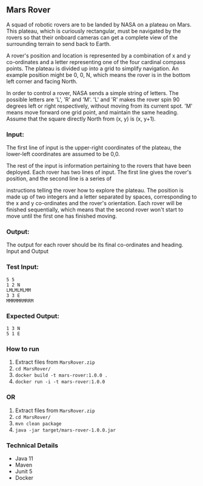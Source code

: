 ## Mars Rover

A squad of robotic rovers are to be landed by NASA on a plateau on Mars. This plateau, which is
curiously rectangular, must be navigated by the rovers so that their onboard cameras can get a
complete view of the surrounding terrain to send back to Earth.

A rover's position and location is represented by a combination of x and y co-ordinates and a letter
representing one of the four cardinal compass points. The plateau is divided up into a grid to
simplify navigation. An example position might be 0, 0, N, which means the rover is in the bottom
left corner and facing North.

In order to control a rover, NASA sends a simple string of letters. The possible letters are 'L', 'R' and
'M'. 'L' and 'R' makes the rover spin 90 degrees left or right respectively, without moving from its
current spot. 'M' means move forward one grid point, and maintain the same heading.
Assume that the square directly North from (x, y) is (x, y+1).

### Input:

The first line of input is the upper-right coordinates of the plateau, the lower-left coordinates are
assumed to be 0,0.

The rest of the input is information pertaining to the rovers that have been deployed. Each rover
has two lines of input. The first line gives the rover's position, and the second line is a series of

instructions telling the rover how to explore the plateau.
The position is made up of two integers and a letter separated by
spaces, corresponding to the x and y co-ordinates and the rover's orientation.
Each rover will be finished sequentially, which means that the second rover won't start to move
until the first one has finished moving.

### Output:

The output for each rover should be its final co-ordinates and heading.
Input and Output

### Test Input:

```
5 5
1 2 N
LMLMLMLMM
3 3 E
MMRMMRMRRM
```

### Expected Output:

```
1 3 N
5 1 E
```

### How to run

1. Extract files from `MarsRover.zip`
2. `cd MarsRover/`
3. `docker build -t mars-rover:1.0.0 .`
4. `docker run -i -t mars-rover:1.0.0`

### OR

1. Extract files from `MarsRover.zip`
2. `cd MarsRover/`
3. `mvn clean package`
4. `java -jar target/mars-rover-1.0.0.jar`

### Technical Details

* Java 11
* Maven
* Junit 5
* Docker